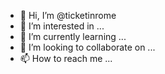 - 👋 Hi, I’m @ticketinrome
- 👀 I’m interested in ...
- 🌱 I’m currently learning ...
- 💞️ I’m looking to collaborate on ...
- 📫 How to reach me ...

<!---
ticketinrome/ticketinrome is a ✨ special ✨ repository because its `README.md` (this file) appears on your GitHub profile.
You can click the Preview link to take a look at your changes.
--->
